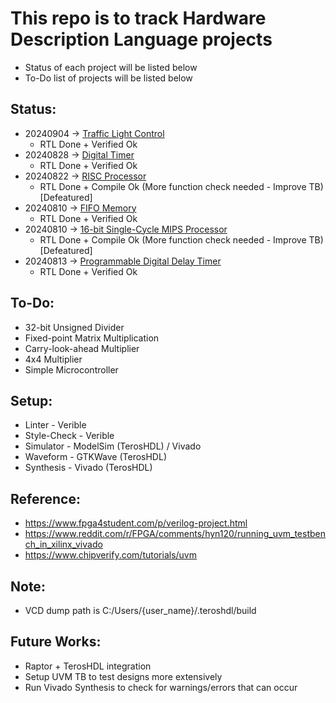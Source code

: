 # This repo is to track Hardware Description Language projects

- Status of each project will be listed below
- To-Do list of projects will be listed below

## Status:
- 20240904 -> [Traffic Light Control](/Traffic_Light_Control/README.md)
    - RTL Done + Verified Ok
- 20240828 -> [Digital Timer](/Digital_Timer/README.md)
    - RTL Done + Verified Ok 
- 20240822 -> [RISC Processor](/RISC_processor/README.md)
    - RTL Done + Compile Ok (More function check needed - Improve TB) [Defeatured]
- 20240810 -> [FIFO Memory](/FIFO_Mem/README.md)
    - RTL Done + Verified Ok
- 20240810 -> [16-bit Single-Cycle MIPS Processor](/MIPS_Processor/README.md)
    - RTL Done + Compile Ok (More function check needed - Improve TB) [Defeatured]
- 20240813 -> [Programmable Digital Delay Timer](/Program_Delay_Timer/README.md)
    - RTL Done + Verified Ok

## To-Do:
- 32-bit Unsigned Divider
- Fixed-point Matrix Multiplication
- Carry-look-ahead Multiplier
- 4x4 Multiplier
- Simple Microcontroller

## Setup:
- Linter      - Verible
- Style-Check - Verible
- Simulator   - ModelSim (TerosHDL) / Vivado
- Waveform    - GTKWave  (TerosHDL)
- Synthesis   - Vivado   (TerosHDL)

## Reference:
- https://www.fpga4student.com/p/verilog-project.html
- https://www.reddit.com/r/FPGA/comments/hyn120/running_uvm_testbench_in_xilinx_vivado
- https://www.chipverify.com/tutorials/uvm

## Note:
- VCD dump path is C:/Users/{user_name}/.teroshdl/build

## Future Works:
- Raptor + TerosHDL integration
- Setup UVM TB to test designs more extensively
- Run Vivado Synthesis to check for warnings/errors that can occur
